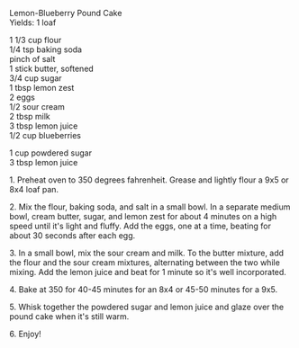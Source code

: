 
 Lemon-Blueberry Pound Cake  
Yields: 1 loaf  
  
1 1/3 cup flour  
1/4 tsp baking soda  
pinch of salt  
1 stick  butter, softened  
3/4 cup sugar  
1 tbsp lemon zest  
2 eggs  
1/2 sour cream  
2 tbsp milk  
3 tbsp lemon juice  
1/2 cup blueberries  
  
1 cup powdered sugar  
3 tbsp lemon juice  
  

1\. Preheat oven to 350 degrees fahrenheit. Grease and lightly flour a 9x5 or 8x4 loaf pan.  
  
2\. Mix the flour, baking soda, and salt in a small bowl. In a separate medium bowl, cream butter, sugar, and lemon zest for about 4 minutes on a high speed until it's light and fluffy. Add the eggs, one at a time, beating for about 30 seconds after each egg.  
  
3\. In a small bowl, mix the sour cream and milk. To the butter mixture, add the flour and the sour cream mixtures, alternating between the two while mixing. Add the lemon juice and beat for 1 minute so it's well incorporated.  
  
4\. Bake at 350 for 40-45 minutes for an 8x4 or 45-50 minutes for a 9x5.  
  
5\. Whisk together the powdered sugar and lemon juice and glaze over the pound cake when it's still warm.  
  
6\. Enjoy!  
  